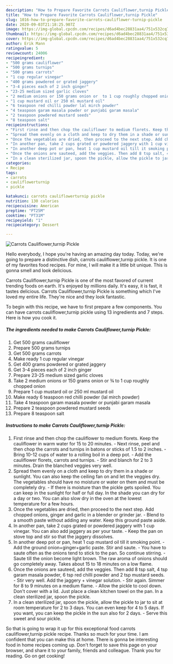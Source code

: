 ```yaml
---
description: "How to Prepare Favorite Carrots Cauliflower,turnip Pickle"
title: "How to Prepare Favorite Carrots Cauliflower,turnip Pickle"
slug: 1016-how-to-prepare-favorite-carrots-cauliflower-turnip-pickle
date: 2020-09-03T21:18:25.907Z
image: https://img-global.cpcdn.com/recipes/d6ad4bec28831aa4/751x532cq70/carrots-cauliflowerturnip-pickle-recipe-main-photo.jpg
thumbnail: https://img-global.cpcdn.com/recipes/d6ad4bec28831aa4/751x532cq70/carrots-cauliflowerturnip-pickle-recipe-main-photo.jpg
cover: https://img-global.cpcdn.com/recipes/d6ad4bec28831aa4/751x532cq70/carrots-cauliflowerturnip-pickle-recipe-main-photo.jpg
author: Erik Mann
ratingvalue: 5
reviewcount: 24006
recipeingredient:
- "500 grams cauliflower"
- "500 grams turnips"
- "500 grams carrots"
- "1 cup regular vinegar"
- "400 grams powdered or grated jaggery"
- "3-4 pieces each of 2 inch ginger"
- "23-25 medium sized garlic cloves"
- "2 medium onions or 150 grams onion or  to 1 cup roughly chopped onion"
- "1 cup mustard oil or 250 ml mustard oil"
- "6 teaspoon red chilli powder lal mirch powder"
- "4 teaspoon garam masala powder or punjabi garam masala"
- "2 teaspoon powdered mustard seeds"
- "8 teaspoon salt"
recipeinstructions:
- "First rinse and then chop the cauliflower to medium florets. Keep the cauliflower in warm water for 15 to 20 minutes. Next rinse, peel and then chop the carrots and turnips in batons or sticks of 1.5 to 2 inches. Bring 10-12 cups of water to a rolling boil in a deep pot. Add the cauliflower florets, carrots and turnips. Stir and blanch for 2 to 3 minutes. Drain the blanched veggies very well."
- "Spread them evenly on a cloth and keep to dry them in a shade or sunlight. You can also keep the ceiling fan on and let the veggies dry. The vegetables should have no moisture or water on them and must be completely dry.  If there is moisture than the pickle gets spoiled. You can keep in the sunlight for half or full day. In the shade you can dry for a day or two. You can also slow dry in the oven at the lowest temperature for a few hours."
- "Once the vegetables are dried, then proceed to the next step. Add chopped onions, ginger and garlic in a blender or grinder jar. Blend to a smooth paste without adding any water. Keep this ground paste aside."
- "In another pan, take 2 cups grated or powdered jaggery with 1 cup vinegar. You can also add jaggery as per your taste. Keep the pan on stove top and stir so that the jaggery dissolves."
- "In another deep pot or pan, heat 1 cup mustard oil till it smoking point. Add the ground onion+ginger+garlic paste. Stir and saute. You have to saute often as the onions tend to stick to the pan. So continue stirring. Saute till the onion become light brown. The raw aroma of onions should go completely away. Takes about 15 to 18 minutes on a low flame."
- "Once the onions are sauteed, add the veggies. Then add 8 tsp salt, 4 tsp garam masala powder, 6 tsp red chilli powder and 2 tsp mustard seeds. Stir very well. Add the jaggery + vinegar solution. Stir again. Simmer for 8 to 9 minutes on a medium flame. Allow the pickle to cool down. Don&#39;t cover with a lid. Just place a clean kitchen towel on the pan. In a clean sterilized jar, spoon the pickle."
- "In a clean sterilized jar, spoon the pickle, allow the pickle to jar to sit at room temperature for 2 to 3 days. You can even keep for 4 to 5 days. If you want, you can keep the pickle in the sun also for 2 days. Serve this sweet and sour pickle."
categories:
- Recipe
tags:
- carrots
- cauliflowerturnip
- pickle

katakunci: carrots cauliflowerturnip pickle 
nutrition: 130 calories
recipecuisine: American
preptime: "PT25M"
cooktime: "PT31M"
recipeyield: "1"
recipecategory: Dessert

---
```



![Carrots Cauliflower,turnip Pickle](https://img-global.cpcdn.com/recipes/d6ad4bec28831aa4/751x532cq70/carrots-cauliflowerturnip-pickle-recipe-main-photo.jpg)

Hello everybody, I hope you're having an amazing day today. Today, we're going to prepare a distinctive dish, carrots cauliflower,turnip pickle. It is one of my favorites food recipes. For mine, I will make it a little bit unique. This is gonna smell and look delicious.



Carrots Cauliflower,turnip Pickle is one of the most favored of current trending foods on earth. It's enjoyed by millions daily. It's easy, it is fast, it tastes delicious. Carrots Cauliflower,turnip Pickle is something which I've loved my entire life. They're nice and they look fantastic.


To begin with this recipe, we have to first prepare a few components. You can have carrots cauliflower,turnip pickle using 13 ingredients and 7 steps. Here is how you cook it.

<!--inarticleads1-->

##### The ingredients needed to make Carrots Cauliflower,turnip Pickle:

1. Get 500 grams cauliflower
1. Prepare 500 grams turnips
1. Get 500 grams carrots
1. Make ready 1 cup regular vinegar
1. Get 400 grams powdered or grated jaggery
1. Get 3-4 pieces each of 2 inch ginger
1. Prepare 23-25 medium sized garlic cloves
1. Take 2 medium onions or 150 grams onion or ¾ to 1 cup roughly chopped onion
1. Prepare 1 cup mustard oil or 250 ml mustard oil
1. Make ready 6 teaspoon red chilli powder (lal mirch powder)
1. Take 4 teaspoon garam masala powder or punjabi garam masala
1. Prepare 2 teaspoon powdered mustard seeds
1. Prepare 8 teaspoon salt




<!--inarticleads2-->

##### Instructions to make Carrots Cauliflower,turnip Pickle:

1. First rinse and then chop the cauliflower to medium florets. Keep the cauliflower in warm water for 15 to 20 minutes. - Next rinse, peel and then chop the carrots and turnips in batons or sticks of 1.5 to 2 inches. - Bring 10-12 cups of water to a rolling boil in a deep pot. - Add the cauliflower florets, carrots and turnips. - Stir and blanch for 2 to 3 minutes. Drain the blanched veggies very well.
1. Spread them evenly on a cloth and keep to dry them in a shade or sunlight. You can also keep the ceiling fan on and let the veggies dry. The vegetables should have no moisture or water on them and must be completely dry.  - If there is moisture than the pickle gets spoiled. You can keep in the sunlight for half or full day. In the shade you can dry for a day or two. You can also slow dry in the oven at the lowest temperature for a few hours.
1. Once the vegetables are dried, then proceed to the next step. Add chopped onions, ginger and garlic in a blender or grinder jar. - Blend to a smooth paste without adding any water. Keep this ground paste aside.
1. In another pan, take 2 cups grated or powdered jaggery with 1 cup vinegar. You can also add jaggery as per your taste. - Keep the pan on stove top and stir so that the jaggery dissolves.
1. In another deep pot or pan, heat 1 cup mustard oil till it smoking point. - Add the ground onion+ginger+garlic paste. Stir and saute. - You have to saute often as the onions tend to stick to the pan. So continue stirring. - Saute till the onion become light brown. The raw aroma of onions should go completely away. Takes about 15 to 18 minutes on a low flame.
1. Once the onions are sauteed, add the veggies. Then add 8 tsp salt, 4 tsp garam masala powder, 6 tsp red chilli powder and 2 tsp mustard seeds. - Stir very well. Add the jaggery + vinegar solution. - Stir again. Simmer for 8 to 9 minutes on a medium flame. - Allow the pickle to cool down. Don&#39;t cover with a lid. Just place a clean kitchen towel on the pan. In a clean sterilized jar, spoon the pickle.
1. In a clean sterilized jar, spoon the pickle, allow the pickle to jar to sit at room temperature for 2 to 3 days. You can even keep for 4 to 5 days. If you want, you can keep the pickle in the sun also for 2 days. - Serve this sweet and sour pickle.




So that is going to wrap it up for this exceptional food carrots cauliflower,turnip pickle recipe. Thanks so much for your time. I am confident that you can make this at home. There is gonna be interesting food in home recipes coming up. Don't forget to save this page on your browser, and share it to your family, friends and colleague. Thank you for reading. Go on get cooking!

